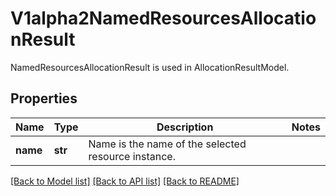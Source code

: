 # V1alpha2NamedResourcesAllocationResult

NamedResourcesAllocationResult is used in AllocationResultModel.
## Properties
Name | Type | Description | Notes
------------ | ------------- | ------------- | -------------
**name** | **str** | Name is the name of the selected resource instance. | 

[[Back to Model list]](../README.md#documentation-for-models) [[Back to API list]](../README.md#documentation-for-api-endpoints) [[Back to README]](../README.md)



